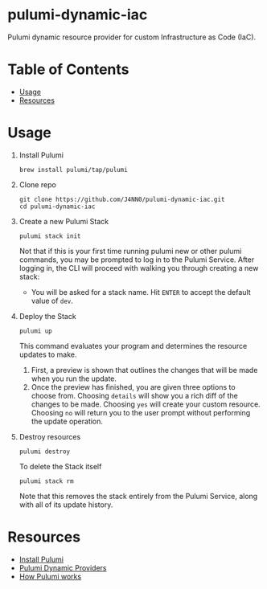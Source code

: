 # pulumi-dynamic-iac

Pulumi dynamic resource provider for custom Infrastructure as Code (IaC).

# Table of Contents

- [Usage](https://github.com/J4NN0/pulumi-dynamic-iac#usage)
- [Resources](https://github.com/J4NN0/pulumi-dynamic-iac#resources)

# Usage

1. Install Pulumi

       brew install pulumi/tap/pulumi

2. Clone repo

       git clone https://github.com/J4NN0/pulumi-dynamic-iac.git
       cd pulumi-dynamic-iac

3. Create a new Pulumi Stack

       pulumi stack init

    Not that if this is your first time running pulumi new or other pulumi commands, you may be prompted to log in to the Pulumi Service. After logging in, the CLI will proceed with walking you through creating a new stack:

   - You will be asked for a stack name. Hit `ENTER` to accept the default value of `dev`.

4. Deploy the Stack

       pulumi up

   This command evaluates your program and determines the resource updates to make.

   1. First, a preview is shown that outlines the changes that will be made when you run the update.
   2. Once the preview has finished, you are given three options to choose from. Choosing `details` will show you a rich diff of the changes to be made. Choosing `yes` will create your custom resource. Choosing `no` will return you to the user prompt without performing the update operation.

5. Destroy resources

       pulumi destroy

   To delete the Stack itself

       pulumi stack rm

   Note that this removes the stack entirely from the Pulumi Service, along with all of its update history.

# Resources 

- [Install Pulumi](https://www.pulumi.com/docs/get-started/install/)
- [Pulumi Dynamic Providers](https://www.pulumi.com/docs/intro/concepts/resources/dynamic-providers/)
- [How Pulumi works](https://www.pulumi.com/docs/intro/concepts/how-pulumi-works/)
